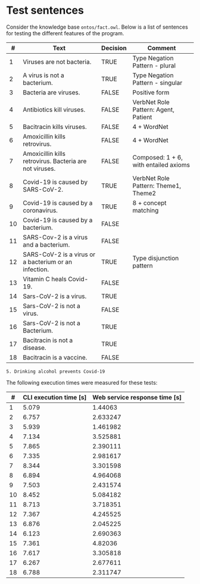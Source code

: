 # Test sentences

Consider the knowledge base `ontos/fact.owl`. Below is a list of sentences for testing the different features of the
program.

| #   | Text                                                    | Decision | Comment                               |
|-----|---------------------------------------------------------|----------|---------------------------------------|
| 1   | Viruses are not bacteria.                               | TRUE     | Type Negation Pattern - plural        |
| 2   | A virus is not a bacterium.                             | TRUE     | Type Negation Pattern - singular      |
| 3   | Bacteria are viruses.                                   | FALSE    | Positive form                         |
| 4   | Antibiotics kill viruses.                               | FALSE    | VerbNet Role Pattern: Agent, Patient  |
| 5   | Bacitracin kills viruses.                               | FALSE    | 4 + WordNet                           |
| 6   | Amoxicillin kills retrovirus.                           | FALSE    | 4 + WordNet                           |
| 7   | Amoxicillin kills retrovirus. Bacteria are not viruses. | FALSE    | Composed: 1 + 6, with entailed axioms |
| 8   | Covid-19 is caused by SARS-CoV-2.                       | TRUE     | VerbNet Role Pattern: Theme1, Theme2  |
| 9   | Covid-19 is caused by a coronavirus.                    | TRUE     | 8 + concept matching                  |
| 10  | Covid-19 is caused by a bacterium.                      | FALSE    ||
| 11  | SARS-Cov-2 is a virus and a bacterium.                  | FALSE    ||
| 12  | SARS-CoV-2 is a virus or a bacterium or an infection.   | TRUE     | Type disjunction pattern              |
| 13  | Vitamin C heals Covid-19.                               | FALSE    ||
| 14  | Sars-CoV-2 is a virus.                                  | TRUE     ||
| 15  | Sars-CoV-2 is not a virus.                              | FALSE    ||
| 16  | Sars-CoV-2 is not a Bacterium.                          | TRUE     ||
| 17  | Bacitracin is not a disease.                            | TRUE     ||
| 18  | Bacitracin is a vaccine.                                | FALSE    ||

    5. Drinking alcohol prevents Covid-19

The following execution times were measured for these tests:

| #   | CLI execution time [s] | Web service response time [s] |
|-----|------------------------|-------------------------------|
| 1   | 5.079                  | 1.44063                       |
| 2   | 6.757                  | 2.633247                      |
| 3   | 5.939                  | 1.461982                      |
| 4   | 7.134                  | 3.525881                      |
| 5   | 7.865                  | 2.390111                      |
| 6   | 7.335                  | 2.981617                      |
| 7   | 8.344                  | 3.301598                      |
| 8   | 6.894                  | 4.964068                      |
| 9   | 7.503                  | 2.431574                      |
| 10  | 8.452                  | 5.084182                      |
| 11  | 8.713                  | 3.718351                      |
| 12  | 7.367                  | 4.245525                      |
| 13  | 6.876                  | 2.045225                      |
| 14  | 6.123                  | 2.690363                      |
| 15  | 7.361                  | 4.82036                       |
| 16  | 7.617                  | 3.305818                      |
| 17  | 6.267                  | 2.677611                      |
| 18  | 6.788                  | 2.311747                      |
